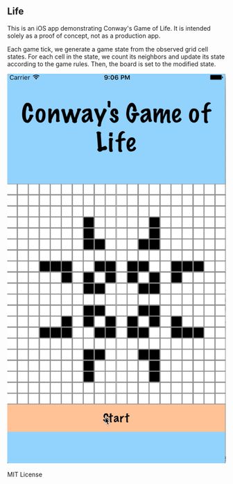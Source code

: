 Life
-----------------

This is an iOS app demonstrating Conway's Game of Life. It is intended solely as a proof of concept, not as a production app.

Each game tick, we generate a game state from the observed grid cell states. For each cell in the state, we count its neighbors and update its state according to the game rules. Then, the board is set to the modified state. 

![screenshot](screenshot-life.png)

MIT License
